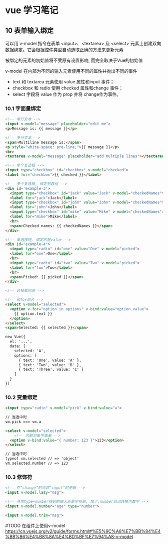 
# vue 学习笔记

## 10 表单输入绑定

可以用 v-model 指令在表单 \<input\>、\<textarea\> 及 \<select\> 元素上创建双向数据绑定。它会根据控件类型自动选取正确的方法来更新元素

被绑定的元素的初始值将不受原有设置影响, 而完全取决于Vue的初始值

v-model 在内部为不同的输入元素使用不同的属性并抛出不同的事件

- text 和 textarea 元素使用 value 属性和input 事件；
- checkbox 和 radio 使用 checked 属性和change 事件；
- select 字段将 value 作为 prop 并将 change作为事件。

### 10.1 字面量绑定

```html
<!-- 单行文本 -->
<input v-model="message" placeholder="edit me">
<p>Message is: {{ message }}</p>

<!-- 多行文本 -->
<span>Multiline message is:</span>
<p style="white-space: pre-line;">{{ message }}</p>
<br>
<textarea v-model="message" placeholder="add multiple lines"></textarea>

<!-- 单个复选框 -->
<input type="checkbox" id="checkbox" v-model="checked">
<label for="checkbox">{{ checked }}</label>

<!-- 多个复选框, 绑定到数组 -->
<div id='example-3'>
  <input type="checkbox" id="jack" value="Jack" v-model="checkedNames">
  <label for="jack">Jack</label>
  <input type="checkbox" id="john" value="John" v-model="checkedNames">
  <label for="john">John</label>
  <input type="checkbox" id="mike" value="Mike" v-model="checkedNames">
  <label for="mike">Mike</label>
  <br>
  <span>Checked names: {{ checkedNames }}</span>
</div>

<!-- 单选按钮, 绑定的是value -->
<div id="example-4">
  <input type="radio" id="one" value="One" v-model="picked">
  <label for="one">One</label>
  <br>
  <input type="radio" id="two" value="Two" v-model="picked">
  <label for="two">Two</label>
  <br>
  <span>Picked: {{ picked }}</span>
</div>

<!-- 选择框同理 -->

<!-- 和for结合 -->
<select v-model="selected">
  <option v-for="option in options" v-bind:value="option.value">
    {{ option.text }}
  </option>
</select>
<span>Selected: {{ selected }}</span>

new Vue({
  el: '...',
  data: {
    selected: 'A',
    options: [
      { text: 'One', value: 'A' },
      { text: 'Two', value: 'B' },
      { text: 'Three', value: 'C' }
    ]
  }
})
```

### 10.2 变量绑定

```html
<input type="radio" v-model="pick" v-bind:value="a">

// 当选中时
vm.pick === vm.a

<select v-model="selected">
    <!-- 内联对象字面量 -->
  <option v-bind:value="{ number: 123 }">123</option>
</select>

// 当选中时
typeof vm.selected // => 'object'
vm.selected.number // => 123
```

### 10.3 修饰符

```html
<!-- 在“change”时而非“input”时更新 -->
<input v-model.lazy="msg">

<!-- 寻常type=number得到的输入还是字符串, 加了.number自动转换为数字 -->
<input v-model.number="age" type="number">

<input v-model.trim="msg">
```

#TODO 在组件上使用v-model https://cn.vuejs.org/v2/guide/forms.html#%E5%9C%A8%E7%BB%84%E4%BB%B6%E4%B8%8A%E4%BD%BF%E7%94%A8-v-model